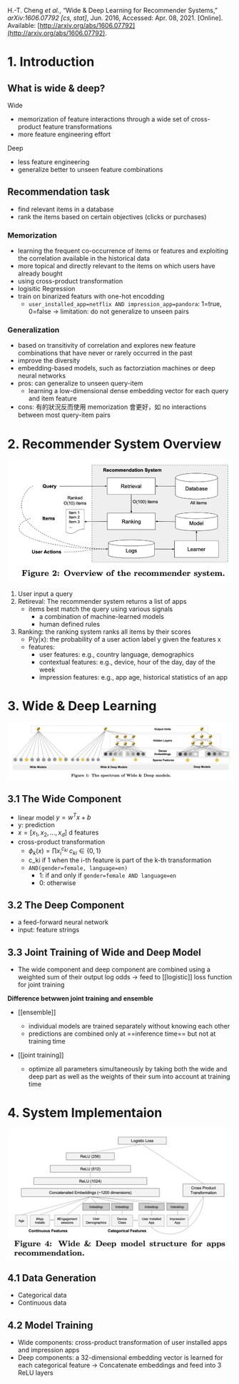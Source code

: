 
H.-T. Cheng _et al._, “Wide & Deep Learning for Recommender Systems,” _arXiv:1606.07792 \[cs, stat\]_, Jun. 2016, Accessed: Apr. 08, 2021. \[Online\]. Available: [http://arxiv.org/abs/1606.07792](http://arxiv.org/abs/1606.07792).


# 1. Introduction
## What is wide & deep?
Wide
- memorization of feature interactions through a wide set of cross-product feature transformations
- more feature engineering effort

Deep
- less feature engineering
- generalize better to unseen feature combinations

## Recommendation task
- find relevant items in a database
- rank the items based on certain objectives (clicks or purchases)
### Memorization
- learning the frequent co-occurrence of items or features and exploiting the correlation available in the historical data
- more topical and directly relevant to the items on which users have already bought
- using cross-product transformation
- logisitic Regression
- train on binarized featurs with one-hot encodding
	- `user_installed_app=netflix AND impression_app=pandora`: 1=true, 0=false
	-> limitation: do not generalize to unseen pairs

###	Generalization
- based on transitivity of correlation and explores new feature combinations that have never or rarely occurred in the past
- improve the diversity
- embedding-based models, such as factorziation machines or deep neural networks
- pros: can generalize to unseen query-item
	- learning a low-dimensional dense embedding vector for each query and item feature
- cons: 有的狀況反而使用 memorization 會更好，如 no interactions between most query-item pairs  

# 2. Recommender System Overview
![image](wide_deep_2.png)
1. User input a query
2. Retireval: The recommender system returns a list of apps
	- items best match the query using various signals
		- a combination of machine-learned models
		- human defined rules
3. Ranking: the ranking system ranks all items by their scores
	- P(y|x): the probability of a user action label y given the features x
	- features:
		- user features: e.g., country language, demographics
		- contextual features: e.g., device, hour of the day, day of the week
		- impression features: e.g., app age, historical statistics of an app

# 3. Wide & Deep Learning
![image](wide_deep_1.png)
## 3.1 The Wide Component
- linear model $y=w^Tx+b$
- y: prediction
- $x = [x_1, x_2, ..., x_d]$ d features
- cross-product transformation
	- $\phi_k(x) = \prod x_i ^ {c_{ki}} \; c_{ki}\in\{0,1\}$
	- c_ki if 1 when the i-th feature is part of the k-th transformation
	- `AND(gender=female, language=en)`
		- 1: if and only if `gender=female AND language=en`
		- 0: otherwise
## 3.2 The Deep Component
- a feed-forward neural network
- input: feature strings
## 3.3 Joint Training of Wide and Deep Model
- The wide component and deep component are combined using a weighted sum of their output log odds
-> feed to [[logistic]] loss function for joint training

**Difference betwwen joint training and ensemble**
- [[ensemble]]
	- individual models are trained separately without knowing each other
	- predictions are combined only at ==inference time== but not at training time

- [[joint training]]
	- optimize all parameters simultaneously by taking both the wide and deep part as well as the weights of their sum into account at training time

# 4. System Implementaion
![image](wide_deep_4.png)

## 4.1 Data Generation
- Categorical data
- Continuous data

## 4.2 Model Training
- Wide components: cross-product transformation of user installed apps and impression apps
- Deep components: a 32-dimensional embedding vector is learned for each categorical feature
-> Concatenate embeddings and feed into 3 ReLU layers
